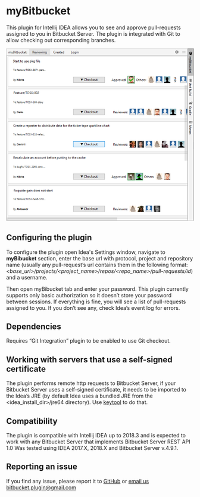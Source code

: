 # myBitbucket

This plugin for Intellij IDEA allows you to see and approve pull-requests assigned to you in Bitbucket Server. The plugin is integrated with Git to allow checking out corresponding branches.

![plugin example image](https://github.com/BigBurritoInc/BitbucketHelper4Idea/raw/master/src/main/resources/myBitbucket_example01.png)

## Configuring the plugin
To configure the plugin open Idea's Settings window, navigate to **myBibucket** section, enter the base url with protocol, project and repository name (usually any pull-request’s url contains them in the following format: _<base_url>/projects/<project_name>/repos/<repo_name>/pull-requests/id_) and a username.

Then open myBibucket tab and enter your password. This plugin currently supports only basic authorization so it doesn’t store your password between sessions. If everything is fine, you will see a list of pull-requests assigned to you. If you don’t see any, check Idea’s event log for errors.

## Dependencies
Requires “Git Integration” plugin to be enabled to use Git checkout.

## Working with servers that use a self-signed certificate
The plugin performs remote http requests to Bitbucket Server, if your Bitbucket Server uses a self-signed certificate, it needs to be imported to the Idea’s JRE (by default Idea uses a bundled JRE from the <idea_install_dir>/jre64 directory). Use [keytool](https://docs.oracle.com/javase/tutorial/security/toolfilex/rstep1.html) to do that. 

## Compatibility
The plugin is compatible with Intellij IDEA up to 2018.3 and is expected to work with any Bitbucket Server that implements 
Bitbucket Server REST API 1.0
Was tested using IDEA 2017.X, 2018.X and Bitbucket Server v.4.9.1. 

## Reporting an issue
If you find any issue, please report it to [GitHub](https://github.com/BigBurritoInc/BitbucketHelper4Idea/issues) or [email us](mailto:bitbucket.plugin@gmail.com) bitbucket.plugin@gmail.com
